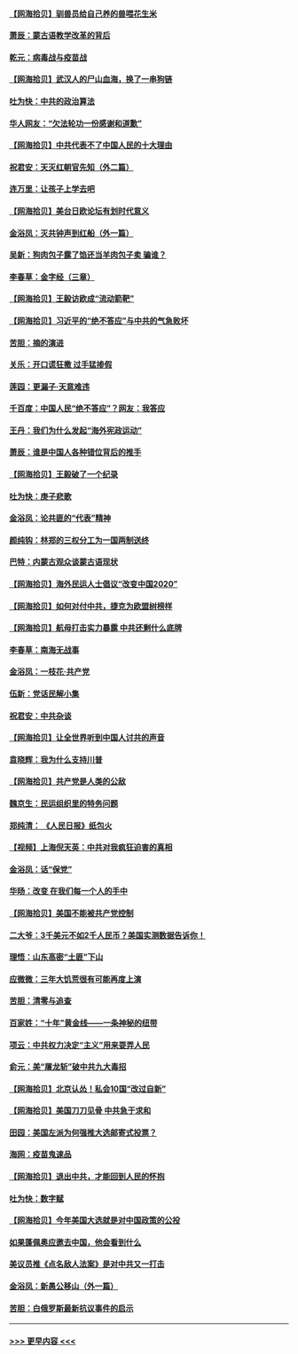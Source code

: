 #### [【网海拾贝】驯兽员给自己养的兽喂花生米](../pages/nsc993/n12393919.md?t=09102151) 
#### [萧辰：蒙古语教学改革的背后](../pages/nsc993/n12393677.md?t=09102151) 
#### [乾元：病毒战与疫苗战](../pages/nsc993/n12393107.md?t=09102151) 
#### [【网海拾贝】武汉人的尸山血海，换了一串狗链](../pages/nsc993/n12393043.md?t=09102151) 
#### [吐为快：中共的政治算法](../pages/nsc993/n12390506.md?t=09102151) 
#### [华人网友：“欠法轮功一份感谢和道歉”](../pages/nsc993/n12390098.md?t=09102151) 
#### [【网海拾贝】中共代表不了中国人民的十大理由](../pages/nsc993/n12388155.md?t=09102151) 
#### [祝君安：天灭红朝官先知（外二篇）](../pages/nsc993/n12387957.md?t=09102151) 
#### [连万里：让孩子上学去吧](../pages/nsc993/n12385309.md?t=09102151) 
#### [【网海拾贝】美台日欧论坛有划时代意义](../pages/nsc993/n12385232.md?t=09102151) 
#### [金浴凤：灭共钟声到红船（外一篇）](../pages/nsc993/n12385154.md?t=09102151) 
#### [吴新：狗肉包子露了馅还当羊肉包子卖 骗谁？](../pages/nsc993/n12385133.md?t=09102151) 
#### [李春草：金字经（三章）](../pages/nsc993/n12383691.md?t=09102151) 
#### [【网海拾贝】王毅访欧成“流动箭靶”](../pages/nsc993/n12383338.md?t=09102151) 
#### [【网海拾贝】习近平的“绝不答应”与中共的气急败坏](../pages/nsc993/n12382819.md?t=09102151) 
#### [苦胆：摘的演进](../pages/nsc993/n12382619.md?t=09102151) 
#### [关乐：开口谎狂撒 过手猛掺假](../pages/nsc993/n12382604.md?t=09102151) 
#### [莲园：更漏子‧天意难违](../pages/nsc993/n12382598.md?t=09102151) 
#### [千百度：中国人民“绝不答应”？网友：我答应](../pages/nsc993/n12382024.md?t=09102151) 
#### [王丹：我们为什么发起“海外宪政运动”](../pages/nsc993/n12380286.md?t=09102151) 
#### [萧辰：谁是中国人各种错位背后的推手](../pages/nsc993/n12379800.md?t=09102151) 
#### [【网海拾贝】王毅破了一个纪录](../pages/nsc993/n12379251.md?t=09102151) 
#### [吐为快：庚子悲歌](../pages/nsc993/n12378821.md?t=09102151) 
#### [金浴凤：论共匪的“代表”精神](../pages/nsc993/n12377546.md?t=09102151) 
#### [颜纯钩：林郑的三权分工为一国两制送终](../pages/nsc993/n12377306.md?t=09102151) 
#### [巴特：内蒙古观众谈蒙古语现状](../pages/nsc993/n12376923.md?t=09102151) 
#### [【网海拾贝】海外民运人士倡议“改变中国2020”](../pages/nsc993/n12376682.md?t=09102151) 
#### [【网海拾贝】如何对付中共，捷克为欧盟树榜样](../pages/nsc993/n12374209.md?t=09102151) 
#### [【网海拾贝】航母打击实力暴露 中共还剩什么底牌](../pages/nsc993/n12371825.md?t=09102151) 
#### [李春草：南海无战事](../pages/nsc993/n12371159.md?t=09102151) 
#### [金浴凤：一枝花·共产党](../pages/nsc993/n12368757.md?t=09102151) 
#### [伍新：党话民解小集](../pages/nsc993/n12366907.md?t=09102151) 
#### [祝君安：中共杂谈](../pages/nsc993/n12366076.md?t=09102151) 
#### [【网海拾贝】让全世界听到中国人讨共的声音](../pages/nsc993/n12365569.md?t=09102151) 
#### [袁晓辉：我为什么支持川普](../pages/nsc993/n12362670.md?t=09102151) 
#### [【网海拾贝】共产党是人类的公敌](../pages/nsc993/n12363182.md?t=09102151) 
#### [魏京生：民运组织里的特务问题](../pages/nsc993/n12363010.md?t=09102151) 
#### [郑纯清： 《人民日报》纸包火](../pages/nsc993/n12362706.md?t=09102151) 
#### [【视频】上海倪天英：中共对我疯狂迫害的真相](../pages/nsc993/n12356341.md?t=09102151) 
#### [金浴凤：话“保党”](../pages/nsc993/n12361867.md?t=09102151) 
#### [华旸：改变 在我们每一个人的手中](../pages/nsc993/n12361774.md?t=09102151) 
#### [【网海拾贝】美国不能被共产党控制](../pages/nsc993/n12360271.md?t=09102151) 
#### [二大爷：3千美元不如2千人民币？美国实测数据告诉你！](../pages/nsc993/n12358563.md?t=09102151) 
#### [理悟：山东高密“土匪”下山](../pages/nsc993/n12358535.md?t=09102151) 
#### [应微微：三年大饥荒很有可能再度上演](../pages/nsc993/n12358523.md?t=09102151) 
#### [苦胆：清零与追查](../pages/nsc993/n12358501.md?t=09102151) 
#### [百家姓：“十年”黄金线——一条神秘的纽带](../pages/nsc993/n12358319.md?t=09102151) 
#### [项云：中共权力决定“主义”用来耍弄人民](../pages/nsc993/n12358172.md?t=09102151) 
#### [俞元：美“屠龙斩”破中共九大毒招](../pages/nsc993/n12357822.md?t=09102151) 
#### [【网海拾贝】北京认怂！私会10国“改过自新”](../pages/nsc993/n12357784.md?t=09102151) 
#### [【网海拾贝】美国刀刀见骨 中共急于求和](../pages/nsc993/n12355511.md?t=09102151) 
#### [田园：美国左派为何强推大选邮寄式投票？](../pages/nsc993/n12352963.md?t=09102151) 
#### [海网：疫苗鬼速品](../pages/nsc993/n12354438.md?t=09102151) 
#### [【网海拾贝】退出中共，才能回到人民的怀抱](../pages/nsc993/n12352634.md?t=09102151) 
#### [吐为快：数字赋](../pages/nsc993/n12352317.md?t=09102151) 
#### [【网海拾贝】今年美国大选就是对中国政策的公投](../pages/nsc993/n12350973.md?t=09102151) 
#### [如果蓬佩奥应邀去中国，他会看到什么](../pages/nsc993/n12350945.md?t=09102151) 
#### [美议员推《点名敌人法案》是对中共又一打击](../pages/nsc993/n12350765.md?t=09102151) 
#### [金浴凤：新愚公移山（外一篇）](../pages/nsc993/n12350253.md?t=09102151) 
#### [苦胆：白俄罗斯最新抗议事件的启示](../pages/nsc993/n12349989.md?t=09102151) 

----
#### [ >>> 更早内容 <<< ](../indexes/nsc993-earlier.md)
